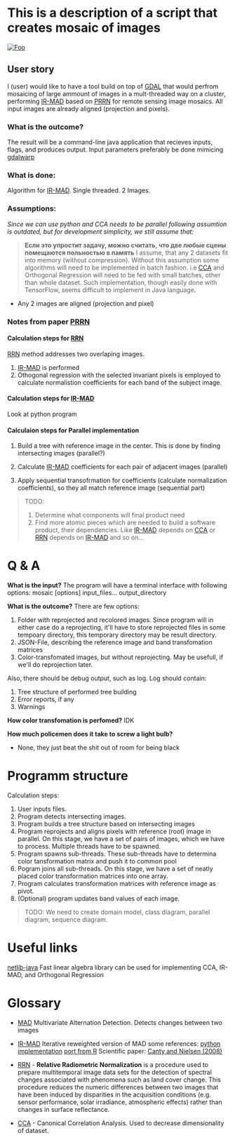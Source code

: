 # This is a description of a script that creates mosaic of images


[![Foo](https://i.imgur.com/D5wjsv9.png)](https://drive.google.com/open?id=0BxWRyyRCfA3gS0JEaTFpMWRLcXM)

## User story
I (user) would like to have a tool build on top of [GDAL] that would perfrom mosaicing of large ammount of images in a mult-threaded way on a cluster, performing [IR-MAD] based on [PRRN] for remote sensing image mosaics. All input images are already aligned (projection and pixels).

### What is the outcome?
The result will be a command-line java application that recieves inputs, flags, and produces output. Input parameters preferably be done mimicing [gdalwarp]

### What is done:

Algorithm for [IR-MAD]. Single threaded. 2 Images.

### Assumptions:

*Since we can use python and CCA needs to be parallel following assumtion is outdated, but for development simplicity, we still assume that:*
> **Если это упростит задачу, можно считать, что две любые сцены помещаются польностью в память**
> I assume, that any 2 datasets fit into memory (without compression).
Without this assumption some algorithms will need to be implemented in batch fashion.
i.e [CCA] and Orthogonal Regression will need to be fed with small batches, other
than whole dataset. Such implementation, though easily done with TensorFlow, seems difficult to implement in Java language.

- Any 2 images are aligned (projection and pixel)

### Notes from paper [PRRN]

#### Calculation steps for [RRN]
[RRN] method addresses two overlaping images.
1. [IR-MAD] is performed
2. Othogonal regression with the selected invariant pixels is employed to calculate normalistion coefficients for each band of the subject image.

#### Calculation steps for [IR-MAD]
Look at python program

#### Calculaion steps for Parallel implementation

1. Build a tree with reference image in the center. This is done by finding intersecting images (parallel?)

2. Calculate [IR-MAD] coefficients for each pair of adjacent images (parallel)

3. Apply sequential transofrmation for coefficients (calculate normalization coefficients), so they all match reference image
(sequential part)

> TODO:
> 1. Determine what components will final product need
> 2. Find more atomic pieces which are needed to build a software product, their dependencies. Like [IR-MAD] depends on [CCA] or [RRN] depends on [IR-MAD] and so on...

# Q & A

**What is the input?**
The program will have a terminal interface with following options:
mosaic [options] input_files... output_directory

**What is the outcome?**
There are few options:
1. Folder with reprojected and recolored images. Since program will in either case do a reprojecting, it'll have to store reprojected files in some tempoary directory, this temporary directory may be result directory.
2. JSON-File, describing the reference image and band transfomation matrices
3. Color-transfomated images, but without reprojecting. May be usefull, if we'll do reprojection later.

Also, there should be debug output, such as log. Log should contain:
1. Tree structure of performed tree building
2. Error reports, if any
3. Warnings

**How color transfomation is perfomed?**
IDK

**How much policemen does it take to screw a light bulb?**
- None, they just beat the shit out of room for being black

# Programm structure

Calculation steps:

1. User inputs files.
2. Program detects intersecting images.
3. Program builds a tree structure based on intersecting images
4. Program reprojects and aligns pixels with reference (root) image in parallel. On this stage, we have a set of pairs of images, which we have to process. Multiple threads have to be spawned.
5. Program spawns sub-threads. These sub-threads have to determina color tansformation matrix and push it to common pool
6. Pogram joins all sub-threads. On this stage, we have a set of neatly placed color transformation matrices into one array.
7. Program calculates transformation matrices with reference image as pivot.
8. (Optional) program updates band values of each image.

> TODO:
> We need to create domain model, class diagram, parallel diagram, sequence diagram.

# Useful links
[netlib-java] Fast linear algebra library can be used for implementing CCA, IR-MAD, and Orthogonal Regression

# Glossary

* [MAD] Multivariate Alternation Detection. Detects changes between two images

* [IR-MAD] Iterative reweighted version of MAD
some references: [python implementation](https://github.com/mortcanty/CRCDocker/blob/master/src/iMad.py) [port from R](https://rdrr.io/rforge/imad/man/iMad_original.html)
Scientific paper: [Canty and Nielsen (2008)](http://www2.imm.dtu.dk/pubdb/views/edoc_download.php/5362/pdf/imm5362.pdf)

* [RRN] - **Relative Radiometric Normalization**
is a procedure used to prepare multitemporal image data sets for the detection of spectral changes associated with phenomena such as land cover change. This procedure reduces the numeric differences between two images that have been induced by disparities in the acquisition conditions (e.g. sensor performance, solar irradiance, atmospheric effects) rather than changes in surface reflectance.

* [CCA] - Canonical Correlation Analysis. Used to decrease dimensionality of dataset. 

[PRRN]: https://drive.google.com/open?id=0BxWRyyRCfA3gS0JEaTFpMWRLcXM "Parallel relative radiometric normalisation."
[RRN]: http://www.sciencedirect.com/science/article/pii/0924271696000184 "Relative radiometric normalisation"
[IR-MAD]: http://www2.imm.dtu.dk/pubdb/views/edoc_download.php/5362/pdf/imm5362.pdf "Iteratively Reweighted Multivariate Alteration Detection"
[MAD]: http://www2.imm.dtu.dk/pubdb/views/edoc_download.php/5362/pdf/imm5362.pdf "Multivariate Alteration Detection"
[GDAL]: http://www.gdal.org/ "Geospatial Data Abstraction Library"
[R]: https://en.wikipedia.org/wiki/R_(programming_language) "R scientific programming language"
[gdalwarp]: http://www.gdal.org/gdalwarp.html "tool from gdal library for mosaicing"
[CCA]: https://en.wikipedia.org/wiki/Canonical_correlation "Canonical Correlation Analysis"
[netlib-java]: https://github.com/fommil/netlib-java "Fast Linear Algebra for Java"